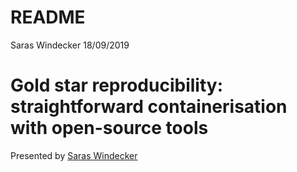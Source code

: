 README
================
Saras Windecker
18/09/2019

# Gold star reproducibility: straightforward containerisation with open-source tools

Presented by [Saras Windecker]()

